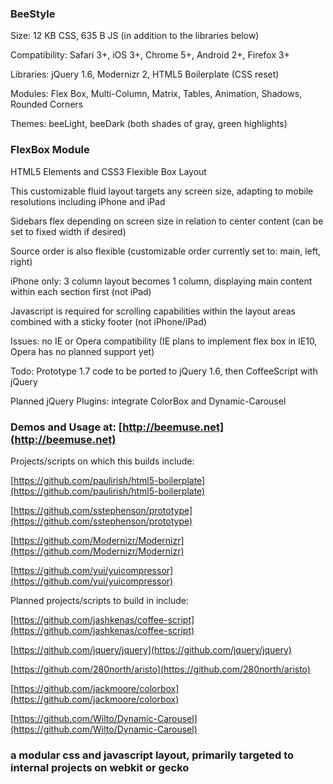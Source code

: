 ### BeeStyle

Size: 12 KB CSS, 635 B JS (in addition to the libraries below)

Compatibility: Safari 3+, iOS 3+, Chrome 5+, Android 2+, Firefox 3+

Libraries: jQuery 1.6, Modernizr 2, HTML5 Boilerplate (CSS reset)

Modules: Flex Box, Multi-Column, Matrix, Tables, Animation, Shadows, Rounded Corners

Themes: beeLight, beeDark (both shades of gray, green highlights)

### FlexBox Module

HTML5 Elements and CSS3 Flexible Box Layout

This customizable fluid layout targets any screen size, adapting to mobile resolutions including iPhone and iPad

Sidebars flex depending on screen size in relation to center content (can be set to fixed width if desired)

Source order is also flexible (customizable order currently set to: main, left, right)

iPhone only: 3 column layout becomes 1 column, displaying main content within each section first (not iPad)

Javascript is required for scrolling capabilities within the layout areas combined with a sticky footer (not iPhone/iPad)

Issues: no IE or Opera compatibility (IE plans to implement flex box in IE10, Opera has no planned support yet)

Todo: Prototype 1.7 code to be ported to jQuery 1.6, then CoffeeScript with jQuery

Planned jQuery Plugins: integrate ColorBox and Dynamic-Carousel

### Demos and Usage at: [http://beemuse.net](http://beemuse.net)

Projects/scripts on which this builds include:

[https://github.com/paulirish/html5-boilerplate](https://github.com/paulirish/html5-boilerplate)

[https://github.com/sstephenson/prototype](https://github.com/sstephenson/prototype)

[https://github.com/Modernizr/Modernizr](https://github.com/Modernizr/Modernizr)

[https://github.com/yui/yuicompressor](https://github.com/yui/yuicompressor)

Planned projects/scripts to build in include:

[https://github.com/jashkenas/coffee-script](https://github.com/jashkenas/coffee-script)

[https://github.com/jquery/jquery](https://github.com/jquery/jquery)

[https://github.com/280north/aristo](https://github.com/280north/aristo)

[https://github.com/jackmoore/colorbox](https://github.com/jackmoore/colorbox)

[https://github.com/Wilto/Dynamic-Carousel](https://github.com/Wilto/Dynamic-Carousel)

### a modular css and javascript layout, primarily targeted to internal projects on webkit or gecko